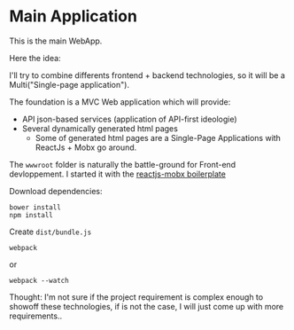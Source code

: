 # Main Application

This is the main WebApp.

Here the idea:

I'll try to combine differents frontend + backend technologies, so it will be a Multi("Single-page application").

The foundation is a MVC Web application which will provide:
- API json-based services (application of API-first ideologie)
- Several dynamically generated html pages
  * Some of generated html pages are a Single-Page Applications 
 with ReactJs + Mobx go around.

The `wwwroot` folder is naturally the battle-ground for Front-end devloppement.
I started it with the [reactjs-mobx boilerplate](https://github.com/mobxjs/mobx-react-boilerplate) 

Download dependencies:
```
bower install
npm install
```
  
Create `dist/bundle.js`
```
webpack
```
or
```
webpack --watch
```


Thought:
I'm not sure if the project requirement is complex enough to showoff these technologies, if is not the case, I will just come up with more requirements..